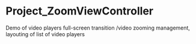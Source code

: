 # Project_ZoomViewController
 Demo of video players full-screen transition /video zooming management, layouting of list of video players
